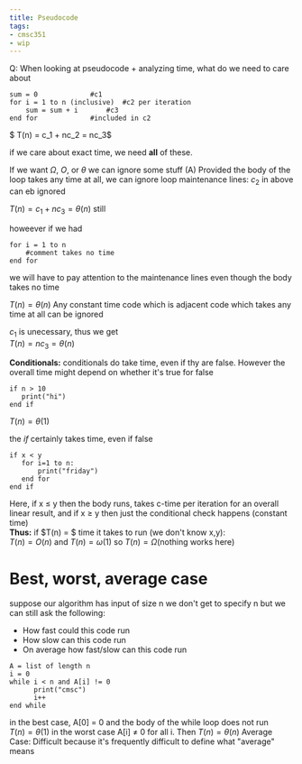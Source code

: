 ```yaml
---
title: Pseudocode
tags:
- cmsc351
- wip
---
```


Q: When looking at pseudocode + analyzing time, what do we need to care about

```
sum = 0				#c1
for i = 1 to n (inclusive)	#c2 per iteration
    sum = sum + i		#c3
end for				#included in c2
```
$ T(n) = c_1 + nc_2 = nc_3$

if we care about exact time, we need **all** of these.

If we want $\Omega$, $O$, or $\theta$ we can ignore some stuff
(A) Provided the body of the loop takes any time at all, we can ignore loop maintenance lines: $c_2$ in above can eb ignored

$T(n) = c_1 + nc_3 = \theta(n)$ still

howeever if we had
```
for i = 1 to n
    #comment takes no time
end for
```
we will have to pay attention to the maintenance lines even though the body takes no time

$T(n) = \theta(n)$
Any constant time code which is adjacent code which takes any time at all can be ignored

$c_1$ is unecessary, thus we get  
$T(n) = nc_3 = \theta(n)$

**Conditionals:** conditionals do take time, even if thy are false. However the overall time might depend on whether it's true for false
```
if n > 10
   print("hi")
end if
```
$T(n) = \theta(1)$

the $if$ certainly takes time, even if false

```
if x < y
   for i=1 to n:
       print("friday")
   end for
end if
```

Here, if x $\le$ y then the body runs, takes c-time per iteration for an overall linear result, and if x $\ge$ y then just the conditional check happens (constant time)  
**Thus:** if $T(n) = $ time it takes to run (we don't know x,y):  
$T(n) = O(n)$ and $T(n) = \omega(1)$ so $T(n) = \Omega$(nothing works here)


# Best, worst, average case

suppose our algorithm has input of size n
we don't get to specify n but we can still ask the following:
* How fast could this code run
* How slow can this code run
* On average how fast/slow can this code run

```
A = list of length n
i = 0
while i < n and A[i] != 0
      print("cmsc")
      i++	
end while
```
in the best case, A[0] = 0 and the body of the while loop does not run  
$T(n) = \theta(1)$
in the worst case A[i] $\ne$ 0 for all i. Then
$T(n) = \theta(n)$
Average Case: Difficult because it's frequently difficult to define what "average" means 